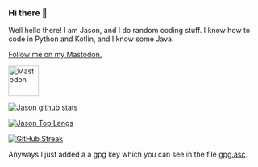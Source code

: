 ### Hi there 👋

Well hello there! I am Jason, and I do random coding stuff. I know how to code in Python and Kotlin, and I know some Java.

<a rel="me" href="https://fosstodon.org/@jsonr">Follow me on my Mastodon.</a>

<img alt="Mastodon" src="https://upload.wikimedia.org/wikipedia/commons/4/48/Mastodon_Logotype_%28Simple%29.svg" height="60" style="visibility:visible;max-width:100%;">

[![Jason github stats](https://github-readme-stats.vercel.app/api?username=jso8910&count_private=true&theme=dark)](https://github.com/anuraghazra/github-readme-stats)

[![Jason Top Langs](https://github-readme-stats.vercel.app/api/top-langs/?username=jso8910&theme=dark)](https://github.com/anuraghazra/github-readme-stats)

[![GitHub Streak](https://github-readme-streak-stats.herokuapp.com?user=jso8910&theme=dark)](https://git.io/streak-stats)



Anyways I just added a a gpg key which you can see in the file [gpg.asc](https://github.com/jso8910/jso8910/blob/master/gpg.asc).
<!--
**jso8910/jso8910** is a ✨ _special_ ✨ repository because its `README.md` (this file) appears on your GitHub profile.

Here are some ideas to get you started:

- 🔭 I’m currently working on ...
- 🌱 I’m currently learning ...
- 👯 I’m looking to collaborate on ...
- 🤔 I’m looking for help with ...
- 💬 Ask me about ...
- 📫 How to reach me: ...
- 😄 Pronouns: ...
- ⚡ Fun fact: ...
-->
